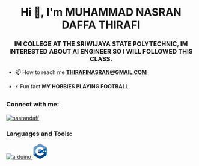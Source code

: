 <h1 align="center">Hi 👋, I'm MUHAMMAD NASRAN DAFFA THIRAFI</h1>
<h3 align="center">IM COLLEGE AT THE SRIWIJAYA STATE POLYTECHNIC, IM INTERESTED ABOUT AI ENGINEER SO I WILL FOLLOWED THIS CLASS.</h3>

- 📫 How to reach me **THIRAFINASRAN@GMAIL.COM**

- ⚡ Fun fact **MY HOBBIES PLAYING FOOTBALL**

<h3 align="left">Connect with me:</h3>
<p align="left">
<a href="https://instagram.com/nasrandaff" target="blank"><img align="center" src="https://raw.githubusercontent.com/rahuldkjain/github-profile-readme-generator/master/src/images/icons/Social/instagram.svg" alt="nasrandaff" height="30" width="40" /></a>
</p>

<h3 align="left">Languages and Tools:</h3>
<p align="left"> <a href="https://www.arduino.cc/" target="_blank" rel="noreferrer"> <img src="https://cdn.worldvectorlogo.com/logos/arduino-1.svg" alt="arduino" width="40" height="40"/> </a> <a href="https://www.w3schools.com/cpp/" target="_blank" rel="noreferrer"> <img src="https://raw.githubusercontent.com/devicons/devicon/master/icons/cplusplus/cplusplus-original.svg" alt="cplusplus" width="40" height="40"/> </a> </p>
